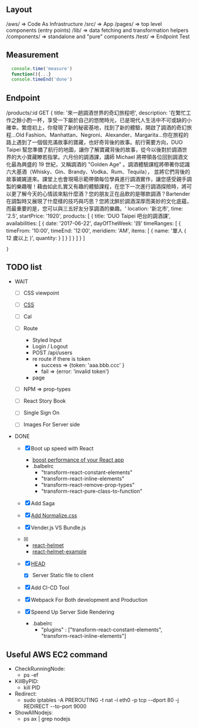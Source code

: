## Layout
  /aws/             => Code As Infrastructure
  /src/             => App
      /pages/       => top level components (entry points)
      /lib/         => data fetching and transformation helpers
      /components/  => standalone and "pure" components
  /test/            => Endpoint Test    

## Measurement
```javascript
  console.time('measure')
  function(){...}
  console.timeEnd('done')
```

## Endpoint
  /products/:id
    GET
    {
      title: '來一趟調酒世界的奇幻旅程吧',
      description: '在繁忙工作之餘小酌一杯，享受一下屬於自己的悠閒時光，已是現代人生活中不可或缺的小確幸。繁燈初上，你發現了新的秘密基地，找到了新的體驗，開啟了調酒的奇幻旅程…Old Fashion、Manhattan、Negroni、Alexander、Margarita…你在旅程的路上遇到了一個個充滿故事的寶藏，也好奇背後的故事。航行需要方向，DUO Taipei 幫您準備了航行的地圖，讓你了解寶藏背後的故事，從今以後對於調酒世界的大小寶藏瞭若指掌。六月份的調酒課，講師 Michael 將帶領各位回到調酒文化最為興盛的 19 世紀，又稱調酒的 "Golden Age" 。調酒體驗課程將帶著你認識六大基酒（Whisky、Gin、Brandy、Vodka、Rum、Tequila）， 並將它們背後的故事娓娓道來。課堂上也會現場示範帶領每位學員進行調酒實作，讓您感受親手調製的樂趣喔！藉由如此扎實又有趣的體驗課程，在您下一次進行調酒探險時，將可以更了解今天的心情該來點什麼酒？您的朋友正在品飲的是哪款調酒？Bartender 在調製時又展現了什麼樣的技巧與巧思？您將沈醉於調酒深厚而美妙的文化底蘊，而最重要的是，您可以與三五好友分享調酒的樂趣。'
      location: '新北市',
      time:  '2.5',
      startPrice: '1920',
      products: [
        {
          title: 'DUO Taipei 吧台的調酒課',
          availabilities: [
            {
              date: '2017-06-22',
              dayOfTheWeek: '四'
              timeRanges: [
                {
                  timeFrom: '10:00',
                  timeEnd: '12:00',
                  meridiem: 'AM',
                  items: [
                    {
                      name: '單人 ( 12 歲以上 )',
                      quantity:
                    }
                  ]
                }
              ]
            }
          ]
        }
      ]



    }



## TODO list
  - WAIT
    - [ ] CSS viewpoint
    - [ ] [CSS](https://kknews.cc/tech/lzvr55e.html)
    - [ ] Cal
    - [ ] Route
      - Styled Input
      - Login / Logout
      - POST /api/users
      - re route if there is token
        - success => {token: 'aaa.bbb.ccc' }
        - fail    => {error: 'invalid token'}
      - page


    - [ ] NPM => prop-types
    - [ ] React Story Book
    - [ ] Single Sign On
    - [ ] Images For Server side

  - DONE
    - [X] Boot up speed with React
      - [boost performance of your React app](https://www.youtube.com/watch?v=7lbhI80e-LA)
      - .balbelrc
        - "transform-react-constant-elements"
        - "transform-react-inline-elements"
        - "transform-react-remove-prop-types"
        - "transform-react-pure-class-to-function"
    - [X] Add Saga
    - [X] [Add Normalize.css](https://necolas.github.io/normalize.css/)
    - [X] Vender.js VS Bundle.js
    - [X]
      - [react-helmet](https://github.com/nfl/react-helmet)
      - [react-helmet-example](https://github.com/mattdennewitz/react-helmet-example/blob/master/components/About.js)

    - [X] [HEAD](https://github.com/nfl/react-helmet)
      - [X] Server Static file to client
    - [X] Add CI-CD Tool
    - [X] Webpack For Both development and Production
    - [X] Speend Up Server Side Rendering
      - .babelrc
        - "plugins" : ["transform-react-constant-elements", "transform-react-inline-elements"]

## Useful AWS EC2 command
  - CheckRunningNode:
    - ps -ef
  - KillByPID:
    - kill PID
  - Redirect:
    - sudo iptables -A PREROUTING -t nat -i eth0 -p tcp --dport 80 -j REDIRECT --to-port 9000
  - ShowAllNodejs:
    - ps ax | grep nodejs
